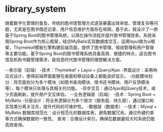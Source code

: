 # library_system
随着数字化管理的普及，传统的图书馆管理方式逐渐暴露出效率低、管理复杂等问题，尤其是在图书借还记录、用户信息维护方面存在局限。基于此，我设计了一款基于Spring Boot的图书管理系统，以简化操作流程并提升图书管理效率。系统采用Spring Boot作为核心框架，结合MyBatis实现数据库交互，运用layui做为ui框架，Thymeleaf模板引擎构建前端页面，提供了图书管理、借阅管理和用户管理等主要功能。基于Spring Boot的图书管理系统具备高效、便捷的特点，适合图书馆及机构书籍管理需求，是信息时代图书管理的理想解决方案。

   --表示层（前端）
    -技术：Thymeleaf + Layui + jQuery/Ajax
    -界面设计：采用响应式设计，使得前端界面能够在桌面和移动设备上都能良好显示。
    -功能模块划分：将页面划分为多个模块（如图书查询模块、借书还书模块、用户反馈模块等），每个模块只处理与其相关的功能。
    -异步交互：通过Ajax和jQuery技术，减少页面刷新，提升用户交互体验。
   --业务逻辑层（后端）
    -技术：Spring Boot + MyBatis
    -分层设计：将业务逻辑分为多个层次（服务层、持久层），通过接口和实现类分离关注点，提升代码的可维护性。
    -数据层（数据库）
   --技术：Mysql + MyBatis
    数据库规范化：设计规范化的数据库表，避免数据冗余。通过外键约束等方式确保数据的一致性。
    查询：合理设计索引，确保在数据量较大时系统仍能高效查询。
